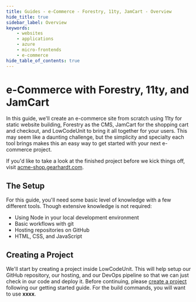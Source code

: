 ```yaml
---
title: Guides - e-Commerce - Forestry, 11ty, JamCart - Overview
hide_title: true
sidebar_label: Overview
keywords:
    - websites
    - applications
    - azure
    - micro-frontends
    - e-commerce
hide_table_of_contents: true
---
```


# e-Commerce with Forestry, 11ty, and JamCart

In this guide, we'll create an e-commerce site from scratch using 11ty for static website building, Forestry as the CMS, JamCart for the shopping cart and checkout, and LowCodeUnit to bring it all together for your users.  This may seem like a daunting challenge, but the simplicity and specialty each tool brings makes this an easy way to get started with your next e-commerce project.

If you'd like to take a look at the finished project before we kick things off, visit [acme-shop.gearhardt.com](https://acme-shop.gearhardt.com).  

## The Setup

For this guide, you'll need some basic level of knowledge with a few different tools.  Though extensive knowledge is not required:

- Using Node in your local development environment
- Basic workflows with git
- Hosting repositories on GitHub
- HTML, CSS, and JavaScript

## Creating a Project

We'll start by creating a project inside LowCodeUnit.  This will help setup our GitHub repository, our hosting, and our DevOps pipeline so that we can just check in our code and deploy it.  Before continuing, please [create a project](../../../getting-started/create-first-project) following our getting started guide.  For the build commands, you will want to use  **xxxx**.
